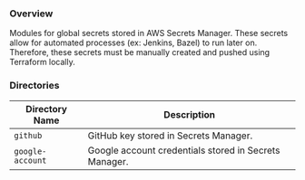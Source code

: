 ### Overview

Modules for global secrets stored in AWS Secrets Manager.  These secrets allow for automated processes 
(ex: Jenkins, Bazel) to run later on.  Therefore, these secrets must be manually created and pushed using 
Terraform locally.

### Directories

| Directory Name    | Description                                                                 |
|-------------------|-----------------------------------------------------------------------------|
| `github`          | GitHub key stored in Secrets Manager.                                       |
| `google-account`  | Google account credentials stored in Secrets Manager.                       |